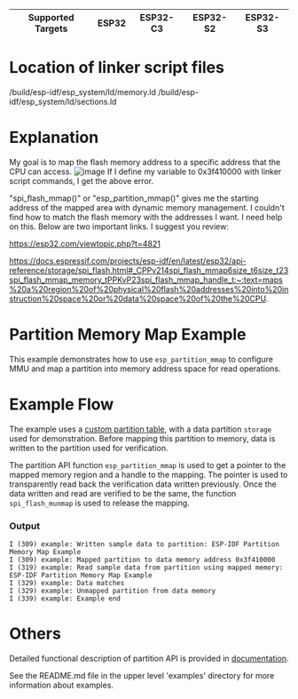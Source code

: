 | Supported Targets | ESP32 | ESP32-C3 | ESP32-S2 | ESP32-S3 |
| ----------------- | ----- | -------- | -------- | -------- |

# Location of linker script files
/build/esp-idf/esp_system/ld/memory.ld
/build/esp-idf/esp_system/ld/sections.ld

# Explanation
My goal is to map the flash memory address to a specific address that the CPU can access.
![image](https://user-images.githubusercontent.com/42543700/187783304-5fc37ccf-6987-43e5-9005-8f8b282541ad.png)
If I define my variable to 0x3f410000 with linker script commands, I get the above error.

"spi_flash_mmap()" or "esp_partition_mmap()" gives me the starting address of the mapped area with dynamic memory management.
I couldn't find how to match the flash memory with the addresses I want.
I need help on this.
Below are two important links. I suggest you review:

https://esp32.com/viewtopic.php?t=4821

https://docs.espressif.com/projects/esp-idf/en/latest/esp32/api-reference/storage/spi_flash.html#_CPPv214spi_flash_mmap6size_t6size_t23spi_flash_mmap_memory_tPPKvP23spi_flash_mmap_handle_t:~:text=maps%20a%20region%20of%20physical%20flash%20addresses%20into%20instruction%20space%20or%20data%20space%20of%20the%20CPU.

# Partition Memory Map Example

This example demonstrates how to use `esp_partition_mmap` to configure MMU and map a partition into memory address space for read operations.

# Example Flow

The example uses a [custom partition table](./partitions_example.csv), with a data partition `storage` used for demonstration. Before mapping this partition to memory,
data is written to the partition used for verification.

The partition API function `esp_partition_mmap` is used to get a pointer to the mapped memory region and a handle to the mapping. The pointer is used to transparently read back the
verification data written previously. Once the data written and read are verified to be the same, the function `spi_flash_munmap` is used to release the mapping.

### Output
```
I (309) example: Written sample data to partition: ESP-IDF Partition Memory Map Example
I (309) example: Mapped partition to data memory address 0x3f410000
I (319) example: Read sample data from partition using mapped memory: ESP-IDF Partition Memory Map Example
I (329) example: Data matches
I (329) example: Unmapped partition from data memory
I (339) example: Example end
```

# Others

Detailed functional description of partition API is provided in [documentation](https://docs.espressif.com/projects/esp-idf/en/latest/api-reference/storage/spi_flash.html).

See the README.md file in the upper level 'examples' directory for more information about examples.
